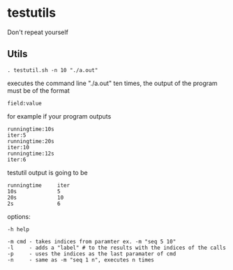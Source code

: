 testutils
=========

Don't repeat yourself

Utils
-----

	. testutil.sh -n 10 "./a.out"

executes the command line "./a.out" ten times, the output of the program must be of the format

	field:value

for example if your program outputs

	runningtime:10s
	iter:5
	runningtime:20s
	iter:10
	runningtime:12s
	iter:6

testutil output is going to be

	runningtime     iter
	10s             5
	20s             10
	2s              6

options:

	-h help

	-m cmd - takes indices from paramter ex. -m "seq 5 10"
	-l     - adds a "label" # to the results with the indices of the calls
	-p     - uses the indices as the last paramater of cmd
	-n     - same as -m "seq 1 n", executes n times
 